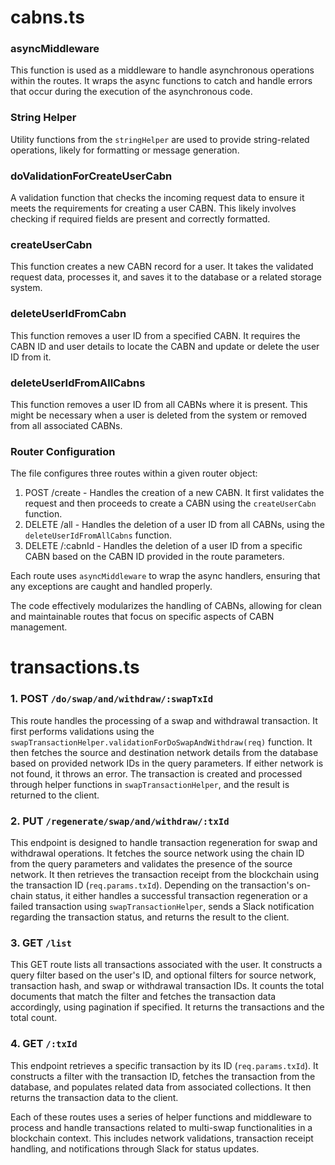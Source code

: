 # cabns.ts

### asyncMiddleware

This function is used as a middleware to handle asynchronous operations within the routes. It wraps the async functions to catch and handle errors that occur during the execution of the asynchronous code.

### String Helper

Utility functions from the `stringHelper` are used to provide string-related operations, likely for formatting or message generation.

### doValidationForCreateUserCabn

A validation function that checks the incoming request data to ensure it meets the requirements for creating a user CABN. This likely involves checking if required fields are present and correctly formatted.

### createUserCabn

This function creates a new CABN record for a user. It takes the validated request data, processes it, and saves it to the database or a related storage system.

### deleteUserIdFromCabn

This function removes a user ID from a specified CABN. It requires the CABN ID and user details to locate the CABN and update or delete the user ID from it.

### deleteUserIdFromAllCabns

This function removes a user ID from all CABNs where it is present. This might be necessary when a user is deleted from the system or removed from all associated CABNs.

### Router Configuration

The file configures three routes within a given router object:

1.  POST /create - Handles the creation of a new CABN. It first validates the request and then proceeds to create a CABN using the `createUserCabn` function.
2.  DELETE /all - Handles the deletion of a user ID from all CABNs, using the `deleteUserIdFromAllCabns` function.
3.  DELETE /:cabnId - Handles the deletion of a user ID from a specific CABN based on the CABN ID provided in the route parameters.

Each route uses `asyncMiddleware` to wrap the async handlers, ensuring that any exceptions are caught and handled properly.

The code effectively modularizes the handling of CABNs, allowing for clean and maintainable routes that focus on specific aspects of CABN management.

# transactions.ts

### 1\. POST `/do/swap/and/withdraw/:swapTxId`

This route handles the processing of a swap and withdrawal transaction. It first performs validations using the `swapTransactionHelper.validationForDoSwapAndWithdraw(req)` function. It then fetches the source and destination network details from the database based on provided network IDs in the query parameters. If either network is not found, it throws an error. The transaction is created and processed through helper functions in `swapTransactionHelper`, and the result is returned to the client.

### 2\. PUT `/regenerate/swap/and/withdraw/:txId`

This endpoint is designed to handle transaction regeneration for swap and withdrawal operations. It fetches the source network using the chain ID from the query parameters and validates the presence of the source network. It then retrieves the transaction receipt from the blockchain using the transaction ID (`req.params.txId`). Depending on the transaction's on-chain status, it either handles a successful transaction regeneration or a failed transaction using `swapTransactionHelper`, sends a Slack notification regarding the transaction status, and returns the result to the client.

### 3\. GET `/list`

This GET route lists all transactions associated with the user. It constructs a query filter based on the user's ID, and optional filters for source network, transaction hash, and swap or withdrawal transaction IDs. It counts the total documents that match the filter and fetches the transaction data accordingly, using pagination if specified. It returns the transactions and the total count.

### 4\. GET `/:txId`

This endpoint retrieves a specific transaction by its ID (`req.params.txId`). It constructs a filter with the transaction ID, fetches the transaction from the database, and populates related data from associated collections. It then returns the transaction data to the client.

Each of these routes uses a series of helper functions and middleware to process and handle transactions related to multi-swap functionalities in a blockchain context. This includes network validations, transaction receipt handling, and notifications through Slack for status updates.
